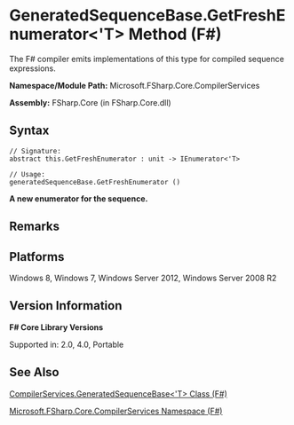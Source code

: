 # GeneratedSequenceBase.GetFreshEnumerator<'T> Method (F#)

The F# compiler emits implementations of this type for compiled sequence expressions.

**Namespace/Module Path:** Microsoft.FSharp.Core.CompilerServices

**Assembly:** FSharp.Core (in FSharp.Core.dll)


## Syntax

```
// Signature:
abstract this.GetFreshEnumerator : unit -> IEnumerator<'T>

// Usage:
generatedSequenceBase.GetFreshEnumerator ()
```
**A new enumerator for the sequence.**
## Remarks

## Platforms
Windows 8, Windows 7, Windows Server 2012, Windows Server 2008 R2


## Version Information
**F# Core Library Versions**

Supported in: 2.0, 4.0, Portable




## See Also
[CompilerServices.GeneratedSequenceBase&#60;'T&#62; Class &#40;F&#35;&#41;](CompilerServices.GeneratedSequenceBase%3C%27T%3E+Class+%28FSharp%29.md)

[Microsoft.FSharp.Core.CompilerServices Namespace &#40;F&#35;&#41;](Microsoft.FSharp.Core.CompilerServices+Namespace+%28FSharp%29.md)

